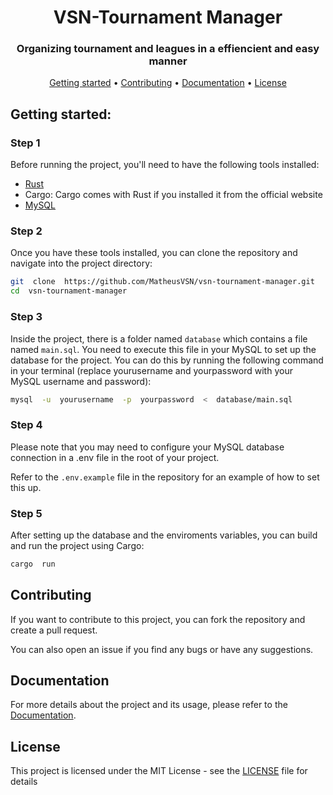 <h1 align="center">VSN-Tournament Manager</h1>
<h3 align="center">Organizing tournament and leagues in a effiencient and easy manner</h3>

<div align="center">
<a href="#getting-started">Getting started</a> •
<a href="#contributing">Contributing</a> •
<a href="#documentation">Documentation</a> •
<a href="license">License</a>
</div>

## Getting started:

### Step 1

Before running the project, you'll need to have the following tools installed:

- [Rust](https://www.rust-lang.org/tools/install)
- Cargo: Cargo comes with Rust if you installed it from the official website
- [MySQL](https://dev.mysql.com/downloads/installer/)

### Step 2

Once you have these tools installed, you can clone the repository and navigate into the project directory:

  

```bash
git  clone  https://github.com/MatheusVSN/vsn-tournament-manager.git
cd  vsn-tournament-manager
```

### Step 3

Inside the project, there is a folder named `database` which contains a file named `main.sql`.
You need to execute this file in your MySQL to set up the database for the project.
You can do this by running the following command in your terminal (replace yourusername and yourpassword with your MySQL username and password):

```bash
mysql  -u  yourusername  -p  yourpassword  <  database/main.sql
```

### Step 4

Please note that you may need to configure your MySQL database connection in a .env file in the root of your project.

Refer to the `.env.example` file in the repository for an example of how to set this up.

### Step 5

After setting up the database and the enviroments variables, you can build and run the project using Cargo:

```bash
cargo  run
```

## Contributing

If you want to contribute to this project, you can fork the repository and create a pull request.

You can also open an issue if you find any bugs or have any suggestions.

## Documentation

For more details about the project and its usage, please refer to the [Documentation](https://matheusvsn.github.io/vsn-tournament-manager/).

## License

This project is licensed under the MIT License - see the [LICENSE](LICENSE.md) file for details
